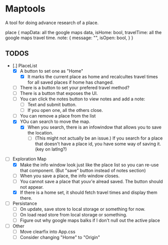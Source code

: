 # Maptools

A tool for doing advance research of a place.

place
{
    mapData: all the google maps data,
    isHome: bool,
    travelTime: all the google maps travel time.
    note: {
        message: "",
        isOpen: bool,
    }
}

## TODOS

- [.]  PlaceList 
    - [X]  A button to set one as "Home"
        - [X]  It marks the current place as home and recalcultes travel times for all saved places if home has changed.
    - [ ]  There is a button to set your prefered travel method?
    - [ ]  There is a button that exposes the UI.
    - [ ]  You can click the notes button to view notes and add a note:
        - [ ]  Text and submit button.
        - [ ]  If you open one, all the others close.
    - [ ] You can remove a place from the list
    - [x] YOu can search to move the map.
        - [X] When you search, there is an infowindow that allows you to save the location.
            - [ ] (This might not actually be an issue.) If you search for a place that doesn't have a place id, you have some way of saving it. (key on latlng?)
- [ ]  Exploration Map
    - [x]  Make the info window look just like the place list so you can re-use that component. (But "save" button instead of notes section)
    - [ ]  When you save a place, the info window closes.
    - [ ]  You cannot save a place that youv'e alread saved. The button should not appear.
    - [x]  If there is a home set, it should fetch travel times and display them there.
- [ ]  Persistance
    - [ ]  On update, save store to local storage or something for now.
    - [ ]  On load read store from local storage or something.
    - [ ]  Figure out why google maps balks if I don't null out the active place
- [ ]  Other
    - [ ]  Move clearfix into App.css
    - [ ]  Consider changing "Home" to "Origin"
